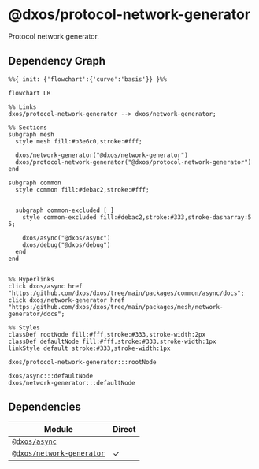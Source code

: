 # @dxos/protocol-network-generator

Protocol network generator.

## Dependency Graph

```mermaid
%%{ init: {'flowchart':{'curve':'basis'}} }%%

flowchart LR

%% Links
dxos/protocol-network-generator --> dxos/network-generator;

%% Sections
subgraph mesh
  style mesh fill:#b3e6c0,stroke:#fff;

  dxos/network-generator("@dxos/network-generator")
  dxos/protocol-network-generator("@dxos/protocol-network-generator")
end

subgraph common
  style common fill:#debac2,stroke:#fff;


  subgraph common-excluded [ ]
    style common-excluded fill:#debac2,stroke:#333,stroke-dasharray:5 5;

    dxos/async("@dxos/async")
    dxos/debug("@dxos/debug")
  end
end


%% Hyperlinks
click dxos/async href "https:/github.com/dxos/dxos/tree/main/packages/common/async/docs";
click dxos/network-generator href "https:/github.com/dxos/dxos/tree/main/packages/mesh/network-generator/docs";

%% Styles
classDef rootNode fill:#fff,stroke:#333,stroke-width:2px
classDef defaultNode fill:#fff,stroke:#333,stroke-width:1px
linkStyle default stroke:#333,stroke-width:1px

dxos/protocol-network-generator:::rootNode

dxos/async:::defaultNode
dxos/network-generator:::defaultNode
```

## Dependencies

| Module | Direct |
|---|---|
| [`@dxos/async`](../../../common/async/docs/README.md) |  |
| [`@dxos/network-generator`](../../network-generator/docs/README.md) | &check; |
